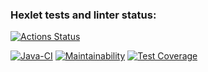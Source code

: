 ### Hexlet tests and linter status:
[![Actions Status](https://github.com/AMSmirnova/java-project-72/actions/workflows/hexlet-check.yml/badge.svg)](https://github.com/AMSmirnova/java-project-72/actions)

[![Java-CI](https://github.com/AMSmirnova/java-project-72/actions/workflows/main.yml/badge.svg)](https://github.com/AMSmirnova/java-project-72/actions/workflows/main.yml)
[![Maintainability](https://api.codeclimate.com/v1/badges/7abe29088761ab2e574e/maintainability)](https://codeclimate.com/github/AMSmirnova/java-project-72/maintainability)
[![Test Coverage](https://api.codeclimate.com/v1/badges/7abe29088761ab2e574e/test_coverage)](https://codeclimate.com/github/AMSmirnova/java-project-72/test_coverage)
